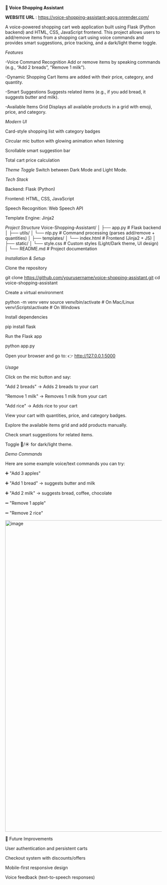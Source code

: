 **🛒 Voice Shopping Assistant**


**WEBSITE URL** : https://voice-shopping-assistant-agcg.onrender.com/

A voice-powered shopping cart web application built using Flask (Python backend) and HTML, CSS, JavaScript frontend.
This project allows users to add/remove items from a shopping cart using voice commands and provides smart suggestions, price tracking, and a dark/light theme toggle.

_Features_

-Voice Command Recognition
Add or remove items by speaking commands (e.g., “Add 2 breads”, “Remove 1 milk”).

-Dynamic Shopping Cart
Items are added with their price, category, and quantity.

-Smart Suggestions
Suggests related items (e.g., if you add bread, it suggests butter and milk).

-Available Items Grid
Displays all available products in a grid with emoji, price, and category.

_Modern UI_

Card-style shopping list with category badges

Circular mic button with glowing animation when listening

Scrollable smart suggestion bar

Total cart price calculation

_Theme Toggle_
Switch between Dark Mode and Light Mode.

_Tech Stack_

Backend: Flask (Python)

Frontend: HTML, CSS, JavaScript

Speech Recognition: Web Speech API

Template Engine: Jinja2

_Project Structure_
Voice-Shopping-Assistant/
│
├── app.py                 # Flask backend
│
├── utils/
│   └── nlp.py             # Command processing (parses add/remove + quantities)
│
├── templates/
│   └── index.html         # Frontend (Jinja2 + JS)
│
├── static/
│   └── style.css          # Custom styles (Light/Dark theme, UI design)
│
└── README.md              # Project documentation

_Installation & Setup_

Clone the repository

git clone https://github.com/yourusername/voice-shopping-assistant.git
cd voice-shopping-assistant


Create a virtual environment

python -m venv venv
source venv/bin/activate   # On Mac/Linux
venv\Scripts\activate      # On Windows


Install dependencies

pip install flask


Run the Flask app

python app.py


Open your browser and go to:
👉 http://127.0.0.1:5000

_Usage_

Click on the mic button and say:

"Add 2 breads" → Adds 2 breads to your cart

"Remove 1 milk" → Removes 1 milk from your cart

"Add rice" → Adds rice to your cart

View your cart with quantities, price, and category badges.

Explore the available items grid and add products manually.

Check smart suggestions for related items.

Toggle 🌙/☀️ for dark/light theme.

_Demo Commands_

Here are some example voice/text commands you can try:

➕ "Add 3 apples"

➕ "Add 1 bread" → suggests butter and milk

➕ "Add 2 milk" → suggests bread, coffee, chocolate

➖ "Remove 1 apple"

➖ "Remove 2 rice"

<img width="1919" height="1003" alt="image" src="https://github.com/user-attachments/assets/24c14258-8062-45f5-b29f-e34597b66a9c" />


📌 Future Improvements

User authentication and persistent carts

Checkout system with discounts/offers

Mobile-first responsive design

Voice feedback (text-to-speech responses)
